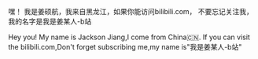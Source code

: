 嘿！
我是姜硕航，我来自黑龙江，如果你能访问bilibili.com，
不要忘记关注我，我的名字是我是姜某人-b站

Hey you!
My name is Jackson Jiang,I come from China🇨🇳.
If you can visit the bilibili.com,Don't forget 
subscribing me,my name is"我是姜某人-b站"
